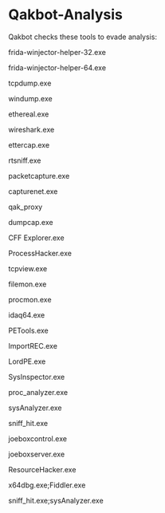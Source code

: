 # Qakbot-Analysis
Qakbot checks these tools to evade analysis:

frida-winjector-helper-32.exe 

frida-winjector-helper-64.exe

tcpdump.exe 

windump.exe 

ethereal.exe 

wireshark.exe 

ettercap.exe 

rtsniff.exe 

packetcapture.exe 

capturenet.exe 

qak_proxy 

dumpcap.exe 

CFF Explorer.exe 

ProcessHacker.exe

tcpview.exe

filemon.exe

procmon.exe

idaq64.exe

PETools.exe

ImportREC.exe

LordPE.exe

SysInspector.exe

proc_analyzer.exe

sysAnalyzer.exe

sniff_hit.exe

joeboxcontrol.exe

joeboxserver.exe

ResourceHacker.exe

x64dbg.exe;Fiddler.exe

sniff_hit.exe;sysAnalyzer.exe
